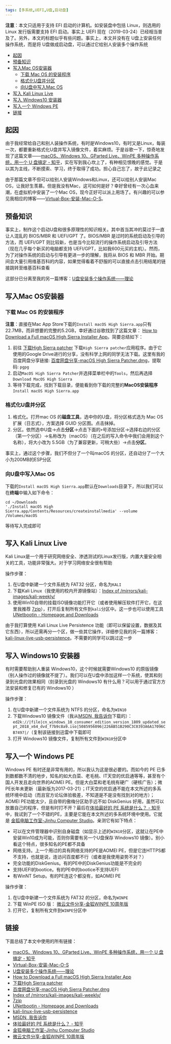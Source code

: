 ```yaml
---
tags: [多系统,UEFI,U盘,启动盘]
---
```


**注意**：本文只适用于支持 EFI 启动的计算机。如安装盘中包括 Linux，则选用的 Linux 发行版需要支持 EFI 启动。事实上 UEFI 现在（2019-03-24）已经相当普及了。另外，本文的标题似乎有些问题。事实上，本文并没有在 U盘上安装任何操作系统，而是将 U盘做成启动盘，可以通过它给别人安装多个操作系统

<p id="markdown-toc"></p>
<!-- vim-markdown-toc GFM -->

* [起因](#起因)
* [预备知识](#预备知识)
* [写入Mac OS安装器](#写入mac-os安装器)
  * [下载 Mac OS 的安装程序](#下载-mac-os-的安装程序)
  * [格式化U盘并分区](#格式化u盘并分区)
  * [向U盘中写入Mac OS](#向u盘中写入mac-os)
* [写入 Kali Linux Live](#写入-kali-linux-live)
* [写入 Windows10 安装器](#写入-windows10-安装器)
* [写入一个 Windows PE](#写入一个-windows-pe)
* [链接](#链接)

<!-- vim-markdown-toc -->

## 起因
由于我经常给自己和别人装操作系统，有时是Windows10，有时又是Linux，每装一次，都要重新格式化U盘并写入镜像文件，着实麻烦。于是谷歌一下，惊奇地发现了这篇文章——[macOS、Windows 10、GParted Live、WinPE 多种操作系统，用一个 U 盘搞定 - 知乎](https://zhuanlan.zhihu.com/p/31361497)，实在写到我心坎上了，有种相见恨晚的感觉。于是以其为主线，不断摸索、学习，终于取得了成功。担心自己忘了，故于此记录之

由于那篇文章不但可以给别人安装Windows和Linux，还可以给别人安装Mac OS，让我好生羡慕。但是我没有Mac，这可如何是好？幸好曾经有一次心血来潮，在虚拟机中安装了一个Mac OS，现今正好可以派上用场了。有兴趣的可以参见我相应的博客——[Virtual-Box-安装-Mac-O-S](https://wsxq2.55555.io/blog/2018/10/21/Virtual-Box-安装-Mac-O-S/)。

## 预备知识
事实上，制作这个启动U盘和很多原理性的知识相关。其中首当其冲的莫过于一直让人混乱的 BIOS/MBR 和 UEFI/GPT 了。BIOS/MBR 是过时的系统启动及引导的方法，而 UEFI/GPT 则比较新，也是当今比较流行的操作系统启动及引导方法（现在几乎每个新买的电脑都支持 UEFI/GPT，比如我600元买的主机）。然而，为了对操作系统的启动与引导有更进一步的理解，我将从 BIOS 和 MBR 开始。期间会大量引用维基百科的内容，如果觉得看着不舒服的可以直接点击引用结尾的链接跳转至维基百科查看

这部分已分离至我的另一篇博客：[U盘安装多个操作系统——理论](https://wsxq2.55555.io/blog/2019/03/24/U盘安装多个操作系统——理论/)

## 写入Mac OS安装器
### 下载 Mac OS 的安装程序
**注意**：直接在Mac App Store下载的`Install macOS High Sierra.app`只有22.7MB，而非想要的完整的5.2GB，幸好通过谷歌找到了这篇文章： [How to Download a Full macOS High Sierra Installer App](https://osxdaily.com/2017/09/27/download-complete-macos-high-sierra-installer/)。简要总结如下：
1. 前往 [下载High Sierra patcher](https://dosdude1.com/highsierra/) 下载`High Sierra patcher`应用程序。由于它使用的Google Drive进行的分享，没有科学上网的同学无法下载。这里有我的百度网盘分享链接: [百度网盘分享-macOS High Sierra Patcher.dmg](https://pan.baidu.com/s/10-xuRJ0sPijlGkoDwj3DDQ)，提取码: `pgpg`
1. 启动`MacOS High Sierra Patcher`并选择菜单栏中的`Tools`，然后再选择`Download MacOS High Sierra`
1. 等待下载完成，找到下载目录，便能看到你下载的完整的**MacOS安装程序**`Install macOS High Sierra.app`

### 格式化U盘并分区
1. 格式化。打开mac OS 的**磁盘工具**，选中你的U盘，将分区格式选为 Mac OS 扩展（日志式），方案选择 GUID 分区图。点击抹掉。
2. 分区。依然选中U盘->点击**分区**->点击下面的`+`号添加分区->选择右边的分区（第一个分区）->名称改为（macOS）（在之后的写入命令中我们会用到这个名称），将大小改为 5.5GB（为了兼容更新，可稍大些）->点击**分区**。

事实上，通过这个步骤，我们不但分了一个叫macOS 的分区，还自动分了一个大小为200MB的ESP分区

### 向U盘中写入Mac OS
下载的`Install macOS High Sierra.app`默认在`Downloads`目录下，所以我们可以在**终端**中输入如下命令：
```
cd ~/Downloads
'./Install macOS High Sierra.app/Contents/Resources/createinstallmedia' --volume /Volumes/macOS
```
等待写入完成即可

## 写入 Kali Linux Live
Kali Linux是一个用于研究网络安全、渗透测试的Linux发行版，内置大量安全相关的工具，功能非常强大。对于学习网络安全很有帮助

操作步骤：
1. 在U盘中新建一个文件系统为 FAT32 分区，命名为`KALI`
1. 下载Kali Linux（我使用的校内开源镜像站）：[Index of /mirrors/kali-images/kali-weekly/](https://linux.xidian.edu.cn/mirrors/kali-images/kali-weekly/)
1. 使用Win10自带的挂载ISO镜像功能打开它（或者使用解压软件打开它，在这里我推荐 [7zip](https://www.7-zip.org/)），打开后复制所有文件到`kali`分区中。这一步也可以使用工具 [UNetbootin - Homepage and Downloads](https://unetbootin.github.io/)

由于我打算使用 Kali Linux Live Persistence 功能（即可以保留设置，数据及其它东西），所以还需再分一个区，做一些其它操作，详细参见我的另一篇博客：[kali-linux-live-usb-persistence](https://wsxq2.55555.io/blog/2019/03/21/kali-linux-live-usb-persistence/)。不需要的同学可以跳过这一步

## 写入 Windows10 安装器
有时需要帮助别人重装 Windows10，这个时候就需要Windows10 的原版镜像（别人操作过的镜像就不提了）。我们可以在U盘中添加这样一个系统，使其和刻录到光盘的效果相同（刻录到光盘的 Windows10 有什么用？可以用于通过官方方法安装和修复已有的 Windows10 ）

操作步骤：
1. 在U盘中新建一个文件系统为 NTFS 的分区，命名为`WIN10`
1. 下载Windows10 镜像文件（我从[MSDN, 我告诉你](https://msdn.itellyou.cn/)下载的）：`ed2k://|file|cn_windows_10_consumer_edition_version_1809_updated_sept_2018_x64_dvd_f7b9c8a9.iso|5085956096|226AB51B290C3C0393A6A17096CB7497|/`（复制该链接到迅雷中下载即可
1. 打开 Windows10 镜像文件，复制所有文件到`WIN10`分区中

## 写入一个 Windows PE
Windows PE 有时还是非常有用的，所以我认为这是很必要的。而如今的 PE 已多到数都数不清的地步，知名的如大白菜、老毛桃、IT天空的优启通等等，甚至有个国人开发且走向世界的AOMEI PE。但是大白菜和老毛桃有硬广（硬核广告）；微PE长年未更新（最新版为2017-03-21）；IT天空的优启通不能在本文所述的多系统环境中启动（而且官方论坛体验极差，不知道是不是没有找到对的地方）；AOMEI PE功能太少，且自带的傲梅分区助手远不如 DiskGenius 好用，虽然可以放置自己的程序，但是有时打不开？最后在[体验最好的 PE 系统是什么？ - 知乎](https://www.zhihu.com/question/40137216)中，我试到了一个不错的PE，主要是它能在本文所述的多系统环境中使用。它就是 [金狐电脑工作室-Jinhu Computer Studio](https://www.jinhu.me/default.asp?cateID=6)。亲测它有如下特点：
* 可以在文件管理器中识别自身磁盘（如显示上述的`WIN10`分区，这就让在PE中安装Win10成为可能，否则你需要有另一个U盘保存 Windows10 镜像）。别小看这个特点，很多知名的PE都不具备
* 网络支持。上一个用过的具有网络支持的PE是AOMEI PE，但是它连HTTPS都不支持，也就是说，连访问百度都不行（或者是我使用姿势不对？）
* 完全功能的DiskGenius。有的PE中的DiskGenius功能是不完全的
* 支持UEFI的bootice。有的PE中的bootice不支持UEFI
* 有WinNT Setup。有的PE连这个都没有，如AOMEI PE

操作步骤：
1. 在U盘中新建一个文件系统为 FAT32 的分区，命名为`WINPE`
1. 下载 WinPE ISO 版： [微云文件分享-金狐WINPE 10周年版](https://share.weiyun.com/3e9caa931585d9df0b7e1023298f58ba)
1. 打开它，复制所有文件到`WINPE`分区中

## 链接
下面总结了本文中使用的所有链接：

<!-- link start -->
* [macOS、Windows 10、GParted Live、WinPE 多种操作系统，用一个 U 盘搞定 - 知乎](https://zhuanlan.zhihu.com/p/31361497)
* [Virtual-Box-安装-Mac-O-S](https://wsxq2.55555.io/blog/2018/10/21/Virtual-Box-安装-Mac-O-S/)
* [U盘安装多个操作系统——理论](https://wsxq2.55555.io/blog/2019/03/24/U盘安装多个操作系统——理论/)
* [How to Download a Full macOS High Sierra Installer App](https://osxdaily.com/2017/09/27/download-complete-macos-high-sierra-installer/)
* [下载High Sierra patcher](https://dosdude1.com/highsierra/)
* [百度网盘分享-macOS High Sierra Patcher.dmg](https://pan.baidu.com/s/10-xuRJ0sPijlGkoDwj3DDQ)
* [Index of /mirrors/kali-images/kali-weekly/](https://linux.xidian.edu.cn/mirrors/kali-images/kali-weekly/)
* [7zip](https://www.7-zip.org/)
* [UNetbootin - Homepage and Downloads](https://unetbootin.github.io/)
* [kali-linux-live-usb-persistence](https://wsxq2.55555.io/blog/2019/03/21/kali-linux-live-usb-persistence/)
* [MSDN, 我告诉你](https://msdn.itellyou.cn/)
* [体验最好的 PE 系统是什么？ - 知乎](https://www.zhihu.com/question/40137216)
* [金狐电脑工作室-Jinhu Computer Studio](https://www.jinhu.me/default.asp?cateID=6)
* [微云文件分享-金狐WINPE 10周年版](https://share.weiyun.com/3e9caa931585d9df0b7e1023298f58ba)

<!-- link end -->

<!-- abbreviations start -->

<!-- abbreviations end -->
